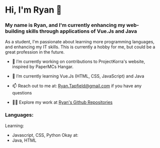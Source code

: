 # Hi, I'm Ryan 👋

### My name is Ryan, and I'm currently enhancing my web-building skills through applications of Vue.Js and Java

As a student, I'm passionate about learning more programming languages, and enhancing my IT skills. This is currently a hobby for me, but could be a great profession in the future.

- 🔭 I’m currently working on contributions to ProjectKorra's website, inspired by PaperMCs Hangar.

- 🌱 I’m currently learning Vue.Js (HTML, CSS, JavaScript) and Java

- 📫 Reach out to me at: Ryan.Tapfield@gmail.com if you have any questions

- 🧑‍💻 Explore my work at [Ryan's Github Repositories](https://github.com/RyanDusty?tab=repositories)

### Languages:
Learning:
- Javascript, CSS, Python
Okay at:
- Java, HTML


<!--
**RyanDusty/RyanDusty** is a ✨ _special_ ✨ repository because its `README.md` (this file) appears on your GitHub profile.

Here are some ideas to get you started:

- 🔭 I’m currently working on ...
- 🌱 I’m currently learning ...
- 👯 I’m looking to collaborate on ...
- 🤔 I’m looking for help with ...
- 💬 Ask me about ...
- 📫 How to reach me: ...
- 😄 Pronouns: ...
- ⚡ Fun fact: ...
-->

